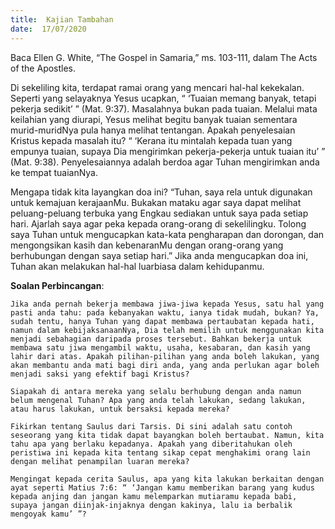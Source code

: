 ```yaml
---
title:  Kajian Tambahan
date:  17/07/2020
---
```


Baca Ellen G. White, “The Gospel in Samaria,” ms. 103-111, dalam The Acts of the Apostles.

Di sekeliling kita, terdapat ramai orang yang mencari hal-hal kekekalan. Seperti yang selayaknya Yesus ucapkan, “ ‘Tuaian memang banyak, tetapi pekerja sedikit’ ” (Mat. 9:37). Masalahnya bukan pada tuaian. Melalui mata keilahian yang diurapi, Yesus melihat begitu banyak tuaian sementara murid-muridNya pula hanya melihat tentangan. Apakah penyelesaian Kristus kepada masalah itu? “ ‘Kerana itu mintalah kepada tuan yang empunya tuaian, supaya Dia mengirimkan pekerja-pekerja untuk tuaian itu’ ” (Mat. 9:38). Penyelesaiannya adalah berdoa agar Tuhan mengirimkan anda ke tempat tuaianNya.

Mengapa tidak kita layangkan doa ini? “Tuhan, saya rela untuk digunakan untuk kemajuan kerajaanMu. Bukakan mataku agar saya dapat melihat peluang-peluang terbuka yang Engkau sediakan untuk saya pada setiap hari. Ajarlah saya agar peka kepada orang-orang di sekelilingku. Tolong saya Tuhan untuk mengucapkan kata-kata pengharapan dan dorongan, dan mengongsikan kasih dan kebenaranMu dengan orang-orang yang berhubungan dengan saya setiap hari.” Jika anda mengucapkan doa ini, Tuhan akan melakukan hal-hal luarbiasa dalam kehidupanmu.

**Soalan Perbincangan**:

`Jika anda pernah bekerja membawa jiwa-jiwa kepada Yesus, satu hal yang pasti anda tahu: pada kebanyakan waktu, ianya tidak mudah, bukan? Ya, sudah tentu, hanya Tuhan yang dapat membawa pertaubatan kepada hati, namun dalam kebijaksanaanNya, Dia telah memilih untuk menggunakan kita menjadi sebahagian daripada proses tersebut. Bahkan bekerja untuk membawa satu jiwa mengambil waktu, usaha, kesabaran, dan kasih yang lahir dari atas. Apakah pilihan-pilihan yang anda boleh lakukan, yang akan membantu anda mati bagi diri anda, yang anda perlukan agar boleh menjadi saksi yang efektif bagi Kristus?`

`Siapakah di antara mereka yang selalu berhubung dengan anda namun belum mengenal Tuhan? Apa yang anda telah lakukan, sedang lakukan, atau harus lakukan, untuk bersaksi kepada mereka?`

`Fikirkan tentang Saulus dari Tarsis. Di sini adalah satu contoh seseorang yang kita tidak dapat bayangkan boleh bertaubat. Namun, kita tahu apa yang berlaku kepadanya. Apakah yang diberitahukan oleh peristiwa ini kepada kita tentang sikap cepat menghakimi orang lain dengan melihat penampilan luaran mereka?`

`Mengingat kepada cerita Saulus, apa yang kita lakukan berkaitan dengan ayat seperti Matius 7:6: “ ‘Jangan kamu memberikan barang yang kudus kepada anjing dan jangan kamu melemparkan mutiaramu kepada babi, supaya jangan diinjak-injaknya dengan kakinya, lalu ia berbalik mengoyak kamu’ ”?`